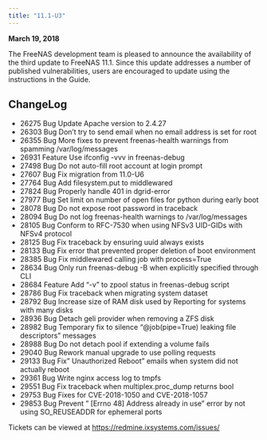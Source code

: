 ```yaml
---
title: "11.1-U3"
---
```


**March 19, 2018**

The FreeNAS development team is pleased to announce the availability of the third update to FreeNAS 11.1. Since this update addresses a number of published vulnerabilities, users are encouraged to update using the instructions in the Guide.

## ChangeLog

+ 26275	Bug	Update Apache version to 2.4.27
+ 26303	Bug	Don’t try to send email when no email address is set for root
+ 26355	Bug	More fixes to prevent freenas-health warnings from spamming /var/log/messages
+ 26931	Feature	Use ifconfig -vvv in freenas-debug
+ 27498	Bug	Do not auto-fill root account at login prompt
+ 27607	Bug	Fix migration from 11.0-U6
+ 27764	Bug	Add filesystem.put to middlewared
+ 27824	Bug	Properly handle 401 in dgrid-error
+ 27977	Bug	Set limit on number of open files for python during early boot
+ 28078	Bug	Do not expose root password in traceback
+ 28094	Bug	Do not log freenas-health warnings to /var/log/messages
+ 28105	Bug	Conform to RFC-7530 when using NFSv3 UID-GIDs with NFSv4 protocol
+ 28125	Bug	Fix traceback by ensuring uuid always exists
+ 28133	Bug	Fix error that prevented proper deletion of boot environment
+ 28385	Bug	Fix middlewared calling job with process=True
+ 28634	Bug	Only run freenas-debug -B when explicitly specified through CLI
+ 28684	Feature	Add “-v” to zpool status in freenas-debug script
+ 28786	Bug	Fix traceback when migrating system dataset
+ 28792	Bug	Increase size of RAM disk used by Reporting for systems with many disks
+ 28936	Bug	Detach geli provider when removing a ZFS disk
+ 28982	Bug	Temporary fix to silence “@job(pipe=True) leaking file descriptors” messages
+ 28988	Bug	Do not detach pool if extending a volume fails
+ 29040	Bug	Rework manual upgrade to use polling requests
+ 29133	Bug	Fix” Unauthorized Reboot” emails when system did not actually reboot
+ 29361	Bug	Write nginx access log to tmpfs
+ 29551	Bug	Fix traceback when multiplex.proc_dump returns bool
+ 29753	Bug	Fixes for CVE-2018-1050 and CVE-2018-1057
+ 29853	Bug	Prevent ” [Errno 48] Address already in use” error by not using SO_REUSEADDR for ephemeral ports

Tickets can be viewed at https://redmine.ixsystems.com/issues/